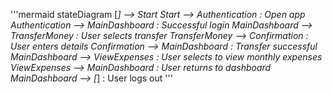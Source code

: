 '''mermaid
stateDiagram
    [*] --> Start
    Start --> Authentication : Open app
    Authentication --> MainDashboard : Successful login
    MainDashboard --> TransferMoney : User selects transfer
    TransferMoney --> Confirmation : User enters details
    Confirmation --> MainDashboard : Transfer successful
    MainDashboard --> ViewExpenses : User selects to view monthly expenses
    ViewExpenses --> MainDashboard : User returns to dashboard
    MainDashboard --> [*] : User logs out
'''
